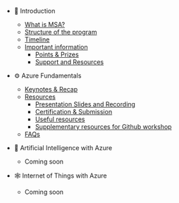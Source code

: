 - <span class='sidebar_emoji'>🚀</span> Introduction 

  - [What is MSA?](/docs/intro/what-is-msa.md)
  - [Structure of the program](/docs/intro/structure.md)
  - [Timeline](/docs/intro/timeline.md)
  - [Important information](/docs/intro/important.md)
  	- [Points & Prizes](/docs/intro/important?id=_1-points-amp-prizes)
  	- [Support and Resources](/docs/intro/important?id=_2-support-and-resources)

- <span class='sidebar_emoji'>⚙️</span> Azure Fundamentals

  - [Keynotes & Recap](/docs/azure/notes.md)
  - [Resources](/docs/azure/resources.md)
  	- [Presentation Slides and Recording](/docs/azure/resources?id=_1-presentation-slides-and-recording)
  	- [Certification & Submission](/docs/azure/resources?id=_2-certification-amp-submission)
  	- [Useful resources](/docs/azure/resources?id=_3-useful-resources)
  	- [Supplementary resources for Github workshop](/docs/azure/resources?id=_4-supplementary-resources-for-Github-workshop)
  - [FAQs](/docs/azure/faq.md)

- <span class='sidebar_emoji'>🤖</span> Artificial Intelligence with Azure

  - Coming soon

- <span class='sidebar_emoji'>🕸️</span> Internet of Things with Azure
  
  - Coming soon
